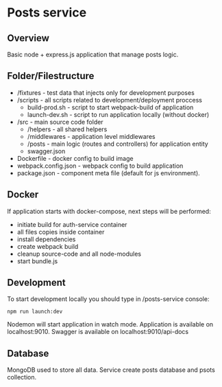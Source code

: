 # Posts service

## Overview
Basic node + express.js application that manage posts logic.

## Folder/Filestructure
- /fixtures - test data that injects only for development purposes
- /scripts - all scripts related to development/deployment proccess
    - build-prod.sh - script to start webpack-build of application
    - launch-dev.sh - script to run application locally (without docker)
- /src - main source code folder
    - /helpers - all shared helpers
    - /middlewares - application level middlewares
    - /posts - main logic (routes and controllers) for application entity
    - swagger.json
- Dockerfile - docker config to build image
- webpack.config.json - webpack config to build application
- package.json - component meta file (default for js environment).

## Docker
If application starts with docker-compose, next steps will be performed:

- initiate build for auth-service container
- all files copies inside container
- install dependencies
- create webpack build
- cleanup source-code and all node-modules
- start bundle.js

## Development
To start development locally you should type in /posts-service console:

```
npm run launch:dev
```

Nodemon will start application in watch mode. Application is available on localhost:9010. Swagger is available on localhost:9010/api-docs

## Database
MongoDB used to store all data. Service create posts database and psots collection.